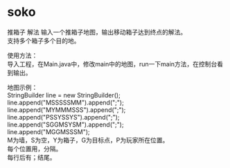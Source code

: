 # soko
推箱子 解法
输入一个推箱子地图，输出移动箱子达到终点的解法。<br/>
支持多个箱子多个目的地。<br/>

使用方法：<br/>
导入工程，在Main.java中，修改main中的地图，run一下main方法，在控制台看到输出。<br/>

地图示例：<br/>
        StringBuilder line = new StringBuilder();<br/>
        line.append("MSSSSSMM").append(";");<br/>
        line.append("MYMMMSSS").append(";");<br/>
        line.append("PSSYSSYS").append(";");<br/>
        line.append("SGGMSYSM").append(";");<br/>
        line.append("MGGMSSSM");<br/>
M为墙，S为空，Y为箱子，G为目标点，P为玩家所在位置。<br/>
每个位置用，分隔。<br/>
每行后有；结尾。<br/>
